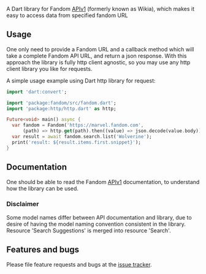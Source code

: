 A Dart library for Fandom [APIv1][api] (formerly known as Wikia), which makes it easy to access data from specified fandom URL

## Usage
One only need to provide a Fandom URL and a callback method which will take a complete Fandom API URL, and return a json
response. With this approach the library is fully http client agnostic, so you may use any http client library you like
for requests.

A simple usage example using Dart http library for request:

```dart
import 'dart:convert';

import 'package:fandom/src/fandom.dart';
import 'package:http/http.dart' as http;

Future<void> main() async {
  var fandom = Fandom('https://marvel.fandom.com',
      (path) => http.get(path).then((value) => json.decode(value.body)));
  var result = await fandom.search.list('Wolverine');
  print('result: ${result.items.first.snippet}');
}
```

## Documentation

One should be able to read the Fandom [APIv1][api] documentation, to understand how the library can be used.

### Disclaimer

Some model names differ between API documentation and library, due to desire of having the model naming
convention consistent in the library. 
Resource 'Search Suggestions' is merged into resource 'Search'.

## Features and bugs

Please file feature requests and bugs at the [issue tracker][tracker].

[tracker]: https://github.com/materka/fandom
[api]: https://www.wikia.com/api/v1

